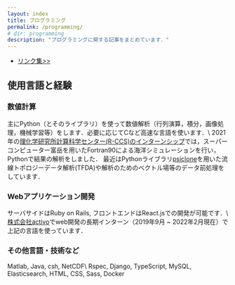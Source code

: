 ```yaml
---
layout: index
title: プログラミング
permalink: /programming/
# dir: programming
description: "プログラミングに関する記事をまとめています．"
---
```


- [リンク集>>](/programming/links)

## 使用言語と経験
### 数値計算
主にPython（とそのライブラリ）を使って数値解析（行列演算，積分，画像処理，機械学習等）をします．必要に応じてCなど高速な言語を使います．\\
2021年の[理化学研究所計算科学センター(R-CCS)のインターンシップ](https://www.r-ccs.riken.jp/outreach/schools/200604/)では，スーパーコンピューター富岳を用いたFortran90による海洋シミュレーションを行い，Pythonで結果の解析をしました．
最近はPythonライブラリ[psiclone](https://github.com/t-uda/psiclone)を用いた流線トポロジーデータ解析(TFDA)や解析のためのベクトル場等のデータ前処理をしています．

### Webアプリケーション開発
サーバサイドはRuby on Rails, フロントエンドはReact.jsでの開発が可能です．\\
[株式会社activo](https://corp.activo.jp/)でweb開発の長期インターン（2019年9月 ~ 2022年2月現在）で上記の言語を使っています．

### その他言語・技術など
Matlab, Java, csh, NetCDF\\
Rspec, Django, TypeScript, MySQL, Elasticsearch, HTML, CSS, Sass, Docker
